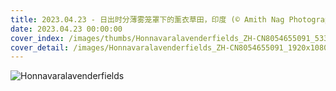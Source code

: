 ```yaml
---
title: 2023.04.23 - 日出时分薄雾笼罩下的薰衣草田，印度 (© Amith Nag Photography/Getty Images)
date: 2023.04.23 00:00:00
cover_index: /images/thumbs/Honnavaralavenderfields_ZH-CN8054655091_533x300.jpg
cover_detail: /images/Honnavaralavenderfields_ZH-CN8054655091_1920x1080.jpg
---
```


![Honnavaralavenderfields](/images/Honnavaralavenderfields_ZH-CN8054655091_1920x1080.jpg)
